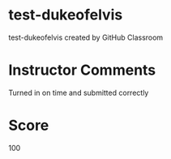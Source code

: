 # test-dukeofelvis
test-dukeofelvis created by GitHub Classroom
# Instructor Comments
Turned in on time and submitted correctly
# Score
100
